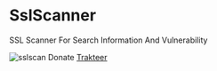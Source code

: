 # SslScanner
SSL Scanner For Search Information And Vulnerability

![sslscan](https://user-images.githubusercontent.com/59540270/187077347-b94f7108-8ad0-47d7-a81c-8c2bf992e05b.png)
Donate
<a href="https://trakteer.id/lolic0d3"  >Trakteer</a>
